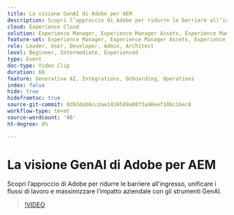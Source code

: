 ```yaml
---
title: La visione GenAI di Adobe per AEM
description: Scopri l’approccio di Adobe per ridurre le barriere all’ingresso, unificare i flussi di lavoro e massimizzare l’impatto aziendale con gli strumenti GenAI.
cloud: Experience Cloud
solution: Experience Manager, Experience Manager Assets, Experience Manager Forms, Experience Manager Sites, Sensei
feature-set: Experience Manager, Experience Manager Assets, Experience Manager Forms, Experience Manager Sites
role: Leader, User, Developer, Admin, Architect
level: Beginner, Intermediate, Experienced
type: Event
doc-type: Video Clip
duration: 66
feature: Generative AI, Integrations, Onboarding, Operations
index: false
hide: true
hidefromtoc: true
source-git-commit: 0d93dab6ccdae1420589a00f3a46eef10bc16ec8
workflow-type: tm+mt
source-wordcount: '46'
ht-degree: 0%

---
```



# La visione GenAI di Adobe per AEM

Scopri l’approccio di Adobe per ridurre le barriere all’ingresso, unificare i flussi di lavoro e massimizzare l’impatto aziendale con gli strumenti GenAI.

>[!VIDEO](https://video.tv.adobe.com/v/3459231/?learn=on&enablevpops)
